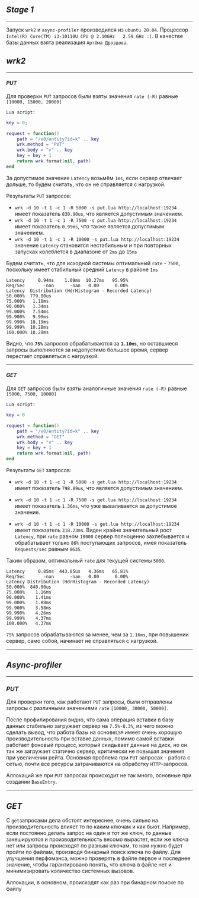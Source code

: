 ## *Stage 1*

<hr>

Запуск `wrk2` и `async-profiler` производился из `ubuntu 20.04`.  Процессор `Intel(R) Core(TM) i3-10110U CPU @ 2.10GHz   2.59 GHz :(`. В качестве базы данных взята реализация `Артёма Дроздова`.

## *wrk2*

<hr>

#### *PUT*

Для проверки `PUT` запросов были взяты значения `rate (-R)` равные `[10000, 15000, 20000]`

`Lua script:`

```lua
key = 0;

request = function()
    path = "/v0/entity?id=k" .. key
    wrk.method = "PUT"
    wrk.body = "v" .. key
    key = key + 1
    return wrk.format(nil, path)
end
```

За допустимое значение `Latency` возьмём `1ms`, если сервер отвечает дольше, то будем считать, что он не справляется с нагрузкой.

Результаты `PUT` запросов:

* `wrk -d 10 -t 1 -c 1 -R 5000 -s put.lua http://localhost:19234` имеет показатель `830.90us`, что является допустимым значением.
* `wrk -d 10 -t 1 -c 1 -R 7500 -s put.lua http://localhost:19234` имеет показатель `0,99ms`, что также является допустимым значением.
* `wrk -d 10 -t 1 -c 1 -R 10000 -s put.lua http://localhost:19234` значение `Latency` становится нестабильным и при повторных запусках колеблется в диапазоне от `2ms` до `15ms`

Будем считать, что для исходной системы оптимальный `rate` - `7500`, поскольку имеет стабильный средний `Latency` в районе `1ms`

```Thread Stats   Avg      Stdev     Max   +/- Stdev
Latency     0.94ms    1.09ms  10.27ms   95.95% 
Req/Sec       -nan      -nan   0.00      0.00%
Latency  Distribution (HdrHistogram - Recorded Latency) 
50.000%  779.00us
75.000%   1.10ms
90.000%   1.34ms
99.000%   7.54ms
99.900%   9.90ms
99.990%  10.19ms
99.999%  10.28ms
100.000% 10.28ms
```

Видно, что **`75%`** запросов обрабатываются за **`1.10ms`**, но оставшиеся запросы выполняются за недопустимо большое время, сервер перестает справляться с нагрузкой.

<hr>

#### *GET*

Для `GET` запросов были взяты аналогичные значения `rate (-R)` равные `[5000, 7500, 10000]`

`Lua script:`

```lua
key = 0

request = function()
    path = "/v0/entity?id=k" .. key
    wrk.method = "GET"
    wrk.body = "v" .. key
    key = key + 1
    return wrk.format(nil, path)
end
```

Результаты `GET` запросов:

* `wrk -d 10 -t 1 -c 1 -R 5000 -s get.lua http://localhost:19234` имеет показатель `798.89us`, что является допустимым значением.

* `wrk -d 10 -t 1 -c 1 -R 7500 -s get.lua http://localhost:19234` имеет показатель `1.36ms`, что уже вываливается за допустимое значение.
* `wrk -d 10 -t 1 -c 1 -R 10000 -s get.lua http://localhost:19234` имеет показатель `318.23ms`. Виден крайне значительный рост `Latency`, при `rate` равном `10000` сервер полноценно захлебывается и обрабатывает только `86%` поступающих запросов, имея показатель `Requests/sec` равным `8635`.

Таким образом, оптимальный `rate` для текущей системы `5000`.
```Thread Stats   Avg      Stdev     Max   +/- Stdev
Latency     0.85ms  443.85us   4.36ms   65.81% 
Req/Sec       -nan      -nan   0.00      0.00% 
Latency Distribution (HdrHistogram - Recorded Latency) 
50.000%  840.00us
75.000%    1.16ms 
90.000%    1.41ms
99.000%    1.88ms
99.900%    3.58ms
99.990%    4.26ms
99.999%    4.37ms
100.000%   4.37ms
```

`75%` запросов обрабатываются за менее, чем за  `1.16ms`, при повышении сервер, само собой, начинает не справляться с нагрузкой.

<hr>

## *Async-profiler*

<hr>

### *PUT*

Для проверки того, как работают `PUT` запросы, были отправлены запросы с различными значениями `rate` `[10000, 30000, 50000]`. 

После профилирования видно, что сама операция вставки в базу данных стабильно загружает сервер на `7.5%-8.3%`, из чего можно сделать вывод, что работа базы на основе`LSM` имеет очень хорошую производительность при вставке данных, помимо самой вставки работает фоновый процесс, который скидывает данные на диск, но он так же загружает статично сервер, критически не повышая значения при увеличении рейта. Основная проблема при `PUT` запросах - работа с сетью, почти все ресурсы затрачиваются на обработку `HTTP`-запросов. 

Аллокаций же при `PUT` запросах происходит не так много, основные при создании `BaseEntry`.

<HR>

## *GET*

C `get`запросами дела обстоят интереснее, очень сильно на производительность влияет то по каким ключам и как бьют. Например, если постоянно делать запрос на один и тот же ключ, то данные закешируются и производительность весомо вырастет, если же ключа нет или запросы происходят по разным ключам, то нам нужно будет пройти по файлам, производя бинарный поиск ключа по файлу. Для улучшения перфоманса, можно проверять в файле первое и последнее значение, чтобы гарантировано понять, что ключа в файле нет и минимизировать количество системных вызовов.

Аллокации, в основном, происходят как раз при бинарном поиске по файлу 